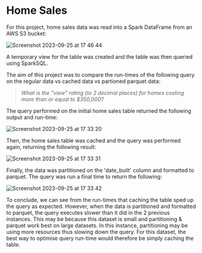 # Home Sales

For this project, home sales data was read into a Spark DataFrame from an AWS S3 bucket:

![Screenshot 2023-09-25 at 17 46 44](https://github.com/ashejaz/Home_Sales/assets/127614970/2ecb96d6-f416-44c2-b2e2-c9c43f1b0272)

A temporary view for the table was created and the table was then queried using SparkSQL.

The aim of this project was to compare the run-times of the following query on the regular data vs cached data vs partioned parquet data:

>_What is the "view" rating (to 2 decimal places) for homes costing more than or equal to $350,000?_

The query performed on the initial home sales table returned the following output and run-time:

![Screenshot 2023-09-25 at 17 33 20](https://github.com/ashejaz/Home_Sales/assets/127614970/245a59f7-273c-476d-a7d6-9acc11b5e302)

Then, the home sales table was cached and the query was performed again, returning the following result:

![Screenshot 2023-09-25 at 17 33 31](https://github.com/ashejaz/Home_Sales/assets/127614970/1c846b58-74b6-49c5-b822-3d9e27685eb1)

Finally, the data was partitioned on the 'date_built' column and formatted to parquet. The query was run a final time to return the following:

![Screenshot 2023-09-25 at 17 33 42](https://github.com/ashejaz/Home_Sales/assets/127614970/5002cd03-22e1-4705-a80d-e76265b15732)


To conclude, we can see from the run-times that caching the table sped up the query as expected. However, when the data is partitioned and formatted to parquet, the query executes slower than it did in the 2 previous instances. This may be because this dataset is small and partitioning & parquet work best on large datasets. In this instance, partitioning may be using more resources thus slowing down the query. For this dataset, the best way to optimise query run-time would therefore be simply caching the table.
